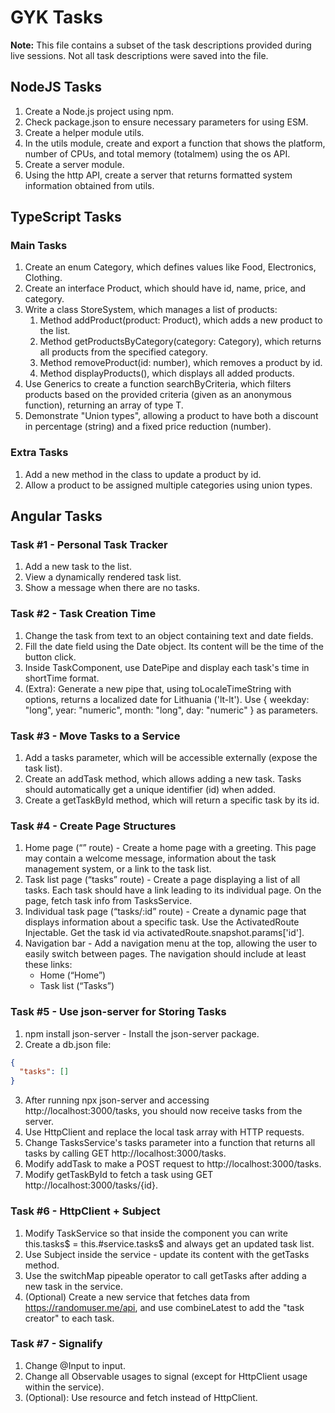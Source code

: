 # GYK Tasks

**Note:** This file contains a subset of the task descriptions provided during live sessions. Not all task descriptions were saved into the file.

## NodeJS Tasks

1. Create a Node.js project using npm.
2. Check package.json to ensure necessary parameters for using ESM.
3. Create a helper module utils.
4. In the utils module, create and export a function that shows the platform, number of CPUs, and total memory (totalmem) using the os API.
5. Create a server module.
6. Using the http API, create a server that returns formatted system information obtained from utils.

## TypeScript Tasks

### Main Tasks

1. Create an enum Category, which defines values like Food, Electronics, Clothing.
2. Create an interface Product, which should have id, name, price, and category.
3. Write a class StoreSystem, which manages a list of products:
   1. Method addProduct(product: Product), which adds a new product to the list.
   2. Method getProductsByCategory(category: Category), which returns all products from the specified category.
   3. Method removeProduct(id: number), which removes a product by id.
   4. Method displayProducts(), which displays all added products.
4. Use Generics to create a function searchByCriteria<T>, which filters products based on the provided criteria (given as an anonymous function), returning an array of type T.
5. Demonstrate "Union types", allowing a product to have both a discount in percentage (string) and a fixed price reduction (number).

### Extra Tasks

1. Add a new method in the class to update a product by id.
2. Allow a product to be assigned multiple categories using union types.

## Angular Tasks

### Task #1 - Personal Task Tracker

1. Add a new task to the list.
2. View a dynamically rendered task list.
3. Show a message when there are no tasks.

### Task #2 - Task Creation Time

1. Change the task from text to an object containing text and date fields.
2. Fill the date field using the Date object. Its content will be the time of the button click.
3. Inside TaskComponent, use DatePipe and display each task's time in shortTime format.
4. (Extra): Generate a new pipe that, using toLocaleTimeString with options, returns a localized date for Lithuania ('lt-lt'). Use { weekday: "long", year: "numeric", month: "long", day: "numeric" } as parameters.

### Task #3 - Move Tasks to a Service

1. Add a tasks parameter, which will be accessible externally (expose the task list).
2. Create an addTask method, which allows adding a new task. Tasks should automatically get a unique identifier (id) when added.
3. Create a getTaskById method, which will return a specific task by its id.

### Task #4 - Create Page Structures

1. Home page (“” route) - Create a home page with a greeting. This page may contain a welcome message, information about the task management system, or a link to the task list.
2. Task list page (“tasks” route) - Create a page displaying a list of all tasks. Each task should have a link leading to its individual page. On the page, fetch task info from TasksService.
3. Individual task page (“tasks/:id” route) - Create a dynamic page that displays information about a specific task. Use the ActivatedRoute Injectable. Get the task id via activatedRoute.snapshot.params['id'].
4. Navigation bar - Add a navigation menu at the top, allowing the user to easily switch between pages. The navigation should include at least these links:
   - Home (“Home”)
   - Task list (“Tasks”)

### Task #5 - Use json-server for Storing Tasks

1. npm install json-server - Install the json-server package.
2. Create a db.json file:

```json
{
  "tasks": []
}
```

3. After running npx json-server and accessing http://localhost:3000/tasks, you should now receive tasks from the server.
4. Use HttpClient and replace the local task array with HTTP requests.
5. Change TasksService's tasks parameter into a function that returns all tasks by calling GET http://localhost:3000/tasks.
6. Modify addTask to make a POST request to http://localhost:3000/tasks.
7. Modify getTaskById to fetch a task using GET http://localhost:3000/tasks/{id}.

### Task #6 - HttpClient + Subject

1. Modify TaskService so that inside the component you can write this.tasks$ = this.#service.tasks$ and always get an updated task list.
2. Use Subject inside the service - update its content with the getTasks method.
3. Use the switchMap pipeable operator to call getTasks after adding a new task in the service.
4. (Optional) Create a new service that fetches data from https://randomuser.me/api, and use combineLatest to add the "task creator" to each task.

### Task #7 - Signalify

1. Change @Input to input.
2. Change all Observable usages to signal (except for HttpClient usage within the service).
3. (Optional): Use resource and fetch instead of HttpClient.
